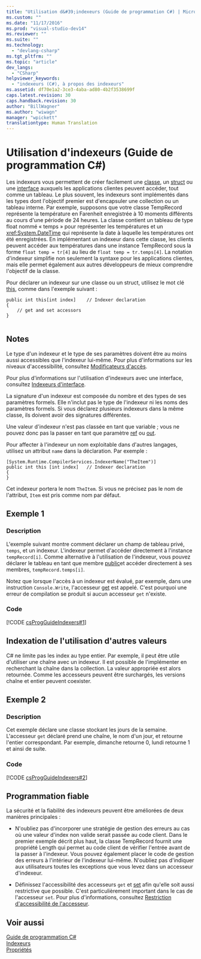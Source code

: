 ```yaml
---
title: "Utilisation d&#39;indexeurs (Guide de programmation C#) | Microsoft Docs"
ms.custom: ""
ms.date: "11/17/2016"
ms.prod: "visual-studio-dev14"
ms.reviewer: ""
ms.suite: ""
ms.technology: 
  - "devlang-csharp"
ms.tgt_pltfrm: ""
ms.topic: "article"
dev_langs: 
  - "CSharp"
helpviewer_keywords: 
  - "indexeurs (C#), à propos des indexeurs"
ms.assetid: df70e1a2-3ce3-4aba-ad80-4b2f3538699f
caps.latest.revision: 30
caps.handback.revision: 30
author: "BillWagner"
ms.author: "wiwagn"
manager: "wpickett"
translationtype: Human Translation
---
```

# Utilisation d&#39;indexeurs (Guide de programmation C#)
Les indexeurs vous permettent de créer facilement une [classe](../../../csharp/language-reference/keywords/class.md), un [struct](../../../csharp/language-reference/keywords/struct.md) ou une [interface](../../../csharp/language-reference/keywords/interface.md) auxquels les applications clientes peuvent accéder, tout comme un tableau.  Le plus souvent, les indexeurs sont implémentés dans les types dont l'objectif premier est d'encapsuler une collection ou un tableau interne.  Par exemple, supposons que votre classe TempRecord représente la température en Farenheit enregistrée à 10 moments différents au cours d'une période de 24 heures.  La classe contient un tableau de type float nommé « temps » pour représenter les températures et un <xref:System.DateTime> qui représente la date à laquelle les températures ont été enregistrées.  En implémentant un indexeur dans cette classe, les clients peuvent accéder aux températures dans une instance TempRecord sous la forme `float temp = tr[4]` au lieu de `float temp = tr.temps[4]`.  La notation d'indexeur simplifie non seulement la syntaxe pour les applications clientes, mais elle permet également aux autres développeurs de mieux comprendre l'objectif de la classe.  
  
 Pour déclarer un indexeur sur une classe ou un struct, utilisez le mot clé [this](../../../csharp/language-reference/keywords/this.md), comme dans l'exemple suivant :  
  
```  
public int this[int index]    // Indexer declaration  
{  
    // get and set accessors  
}  
  
```  
  
## Notes  
 Le type d'un indexeur et le type de ses paramètres doivent être au moins aussi accessibles que l'indexeur lui\-même.  Pour plus d'informations sur les niveaux d'accessibilité, consultez [Modificateurs d'accès](../../../csharp/language-reference/keywords/access-modifiers.md).  
  
 Pour plus d'informations sur l'utilisation d'indexeurs avec une interface, consultez [Indexeurs d'interface](../../../csharp/programming-guide/indexers/indexers-in-interfaces.md).  
  
 La signature d'un indexeur est composée du nombre et des types de ses paramètres formels.  Elle n'inclut pas le type de l'indexeur ni les noms des paramètres formels.  Si vous déclarez plusieurs indexeurs dans la même classe, ils doivent avoir des signatures différentes.  
  
 Une valeur d'indexeur n'est pas classée en tant que variable ; vous ne pouvez donc pas la passer en tant que paramètre [ref](../../../csharp/language-reference/keywords/ref.md) ou [out](../../../csharp/language-reference/keywords/out.md).  
  
 Pour affecter à l'indexeur un nom exploitable dans d'autres langages, utilisez un attribut `name` dans la déclaration.  Par exemple :  
  
```  
[System.Runtime.CompilerServices.IndexerName("TheItem")]  
public int this [int index]   // Indexer declaration  
{  
}  
```  
  
 Cet indexeur portera le nom `TheItem`.  Si vous ne précisez pas le nom de l'attribut, `Item` est pris comme nom par défaut.  
  
## Exemple 1  
  
### Description  
 L'exemple suivant montre comment déclarer un champ de tableau privé, `temps`, et un indexeur.  L'indexeur permet d'accéder directement à l'instance `tempRecord[i]`.  Comme alternative à l'utilisation de l'indexeur, vous pouvez déclarer le tableau en tant que membre [public](../../../csharp/language-reference/keywords/public.md)et accéder directement à ses membres, `tempRecord.temps[i]`.  
  
 Notez que lorsque l'accès à un indexeur est évalué, par exemple, dans une instruction `Console.Write`, l'accesseur [get](../../../csharp/language-reference/keywords/get.md) est appelé.  C'est pourquoi une erreur de compilation se produit si aucun accesseur `get` n'existe.  
  
### Code  
 [!CODE [csProgGuideIndexers#1](../CodeSnippet/VS_Snippets_VBCSharp/csProgGuideIndexers#1)]  
  
## Indexation de l'utilisation d'autres valeurs  
 C\# ne limite pas les index au type entier.  Par exemple, il peut être utile d'utiliser une chaîne avec un indexeur.  Il est possible de l'implémenter en recherchant la chaîne dans la collection. La valeur appropriée est alors retournée.  Comme les accesseurs peuvent être surchargés, les versions chaîne et entier peuvent coexister.  
  
## Exemple 2  
  
### Description  
 Cet exemple déclare une classe stockant les jours de la semaine.  L'accesseur `get` déclaré prend une chaîne, le nom d'un jour, et retourne l'entier correspondant.  Par exemple, dimanche retourne 0, lundi retourne 1 et ainsi de suite.  
  
### Code  
 [!CODE [csProgGuideIndexers#2](../CodeSnippet/VS_Snippets_VBCSharp/csProgGuideIndexers#2)]  
  
## Programmation fiable  
 La sécurité et la fiabilité des indexeurs peuvent être améliorées de deux manières principales :  
  
-   N'oubliez pas d'incorporer une stratégie de gestion des erreurs au cas où une valeur d'index non valide serait passée au code client.  Dans le premier exemple décrit plus haut, la classe TempRecord fournit une propriété Length qui permet au code client de vérifier l'entrée avant de la passer à l'indexeur.  Vous pouvez également placer le code de gestion des erreurs à l'intérieur de l'indexeur lui\-même.  N'oubliez pas d'indiquer aux utilisateurs toutes les exceptions que vous levez dans un accesseur d'indexeur.  
  
-   Définissez l'accessibilité des accesseurs `get` et [set](../../../csharp/language-reference/keywords/set.md) afin qu'elle soit aussi restrictive que possible.  C'est particulièrement important dans le cas de l'accesseur `set`.  Pour plus d'informations, consultez [Restriction d'accessibilité de l'accesseur](../../../csharp/programming-guide/classes-and-structs/restricting-accessor-accessibility.md).  
  
## Voir aussi  
 [Guide de programmation C\#](../../../csharp/programming-guide/index.md)   
 [Indexeurs](../../../csharp/programming-guide/indexers/index.md)   
 [Propriétés](../../../csharp/programming-guide/classes-and-structs/properties.md)